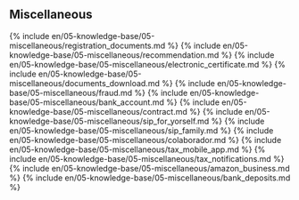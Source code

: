 ## Miscellaneous

{% include en/05-knowledge-base/05-miscellaneous/registration_documents.md %}
{% include en/05-knowledge-base/05-miscellaneous/recommendation.md %}
{% include en/05-knowledge-base/05-miscellaneous/electronic_certificate.md %}
{% include en/05-knowledge-base/05-miscellaneous/documents_download.md %}
{% include en/05-knowledge-base/05-miscellaneous/fraud.md %}
{% include en/05-knowledge-base/05-miscellaneous/bank_account.md %}
{% include en/05-knowledge-base/05-miscellaneous/contract.md %}
{% include en/05-knowledge-base/05-miscellaneous/sip_for_yorself.md %}
{% include en/05-knowledge-base/05-miscellaneous/sip_family.md %}
{% include en/05-knowledge-base/05-miscellaneous/colaborador.md %}
{% include en/05-knowledge-base/05-miscellaneous/tax_mobile_app.md %}
{% include en/05-knowledge-base/05-miscellaneous/tax_notifications.md %}
{% include en/05-knowledge-base/05-miscellaneous/amazon_business.md %}
{% include en/05-knowledge-base/05-miscellaneous/bank_deposits.md %}
